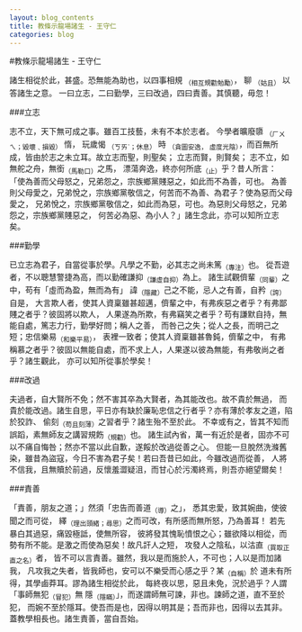 ```yaml
---
layout: blog_contents
title: 教條示龍場諸生 - 王守仁
categories: blog
---
```

#教條示龍場諸生 - 王守仁

諸生相從於此，甚盛。恐無能為助也，以四事相規 <sub>（相互規勸勉勵）</sub>， 聊 <sub>（姑且）</sub> 以答諸生之意。 一曰立志，二曰勤學，三曰改過，四曰責善。其慎聽，毋忽！

###立志

志不立，天下無可成之事。雖百工技藝，未有不本於志者。 今學者曠廢隳 <sub>（ㄏㄨㄟ；毀壞﹑損毀）</sub> 惰， 玩歲愒 <sub>（ㄎㄞˋ；休息）</sub> 時 <sub>（貪圖安逸， 虛度光陰）</sub>，而百無所成，皆由於志之未立耳。故立志而聖，則聖矣； 立志而賢，則賢矣； 志不立，如無舵之舟，無銜<sub>（馬勒口）</sub>之馬， 漂蕩奔逸，終亦何所底<sub>（止）</sub>乎？昔人所言： 「使為善而父母怒之，兄弟怨之，宗族鄉黨賤惡之，如此而不為善，可也。 為善則父母愛之，兄弟悅之，宗族鄉黨敬信之，何苦而不為善、為君子？使為惡而父母愛之， 兄弟悅之，宗族鄉黨敬信之，如此而為惡，可也。為惡則父母怒之，兄弟怨之，宗族鄉黨賤惡之， 何苦必為惡、為小人？」諸生念此，亦可以知所立志矣。

###勤學

已立志為君子，自當從事於學。凡學之不勤，必其志之尚未篤<sub>（專注）</sub>也。 從吾遊者，不以聰慧警捷為高，而以勤確謙抑<sub>（謙虛自抑）</sub>為上。 諸生試觀儕輩<sub>（同輩）</sub>之中，苟有「虛而為盈，無而為有」 諱<sub>（隱藏）</sub>己之不能，忌人之有善，自矜<sub>（誇）</sub>自是， 大言欺人者，使其人資稟雖甚超邁，儕輩之中，有弗疾惡之者乎？有弗鄙賤之者乎？彼固將以欺人， 人果遂為所欺，有弗竊笑之者乎？苟有謙默自持，無能自處，篤志力行，勤學好問；稱人之善， 而咎己之失；從人之長，而明己之短；忠信樂易<sub>（和樂平易）</sub>， 表裡一致者；使其人資稟雖甚魯鈍，儕輩之中， 有弗稱慕之者乎？彼固以無能自處，而不求上人，人果遂以彼為無能，有弗敬尚之者乎？諸生觀此， 亦可以知所從事於學矣！

###改過

夫過者，自大賢所不免；然不害其卒為大賢者，為其能改也。故不貴於無過， 而貴於能改過。諸生自思，平日亦有缺於廉恥忠信之行者乎？亦有薄於孝友之道，陷於狡詐、 偷刻<sub>（苟且刻薄）</sub>之習者乎？諸生殆不至於此。 不幸或有之，皆其不知而誤蹈，素無師友之講習規飭<sub>（規勸）</sub>也。 諸生試內省，萬一有近於是者，固亦不可以不痛自悔咎；然亦不當以此自歉，遂餒於改過從善之心。 但能一旦脫然洗滌舊染，雖昔為盜寇，今日不害為君子矣！若曰吾昔已如此，今雖改過而從善， 人將不信我，且無贖於前過，反懷羞澀疑沮，而甘心於污濁終焉，則吾亦絕望爾矣！

###責善

「責善，朋友之道；」然須「忠告而善道<sub>（導）</sub>之」， 悉其忠愛，致其婉曲，使彼聞之而可從， 繹<sub>（理出頭緒；尋思）</sub>之而可改，有所感而無所怒，乃為善耳！ 若先暴白其過惡，痛毀極詆，使無所容， 彼將發其愧恥憤恨之心；雖欲降以相從，而勢有所不能。是激之而使為惡矣！故凡訐人之短， 攻發人之陰私，以沽直<sub>（買取正直之名）</sub>者， 皆不可以言責善。雖然，我以是而施於人，不可也；人以是而加諸我， 凡攻我之失者，皆我師也，安可以不樂受而心感之乎？某<sub>（自稱）</sub>於 道未有所得，其學鹵莽耳。謬為諸生相從於此， 每終夜以思，惡且未免，況於過乎？人謂「事師無犯<sub>（冒犯）</sub>無 隱<sub>（隱瞞）</sub>」，而遂謂師無可諫，非也。諫師之道，直不至於犯， 而婉不至於隱耳。使吾而是也，因得以明其是；吾而非也，因得以去其非。蓋教學相長也。諸生責善，當自吾始。 